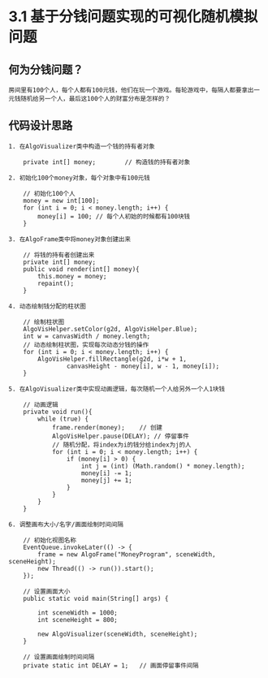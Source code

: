 # 3.1 基于分钱问题实现的可视化随机模拟问题

## 何为分钱问题？

    房间里有100个人，每个人都有100元钱，他们在玩一个游戏。每轮游戏中，每隔人都要拿出一元钱随机给另一个人，最后这100个人的财富分布是怎样的？

## 代码设计思路

    1. 在AlgoVisualizer类中构造一个钱的持有者对象
    
        private int[] money;        // 构造钱的持有者对象

    2. 初始化100个money对象，每个对象中有100元钱
    
        // 初始化100个人
        money = new int[100];
        for (int i = 0; i < money.length; i++) {
            money[i] = 100; // 每个人初始的时候都有100块钱
        }
        
    3. 在AlgoFrame类中将money对象创建出来
    
        // 将钱的持有者创建出来
        private int[] money;
        public void render(int[] money){
            this.money = money;
            repaint();
        }
        
    4. 动态绘制钱分配的柱状图
    
        // 绘制柱状图
        AlgoVisHelper.setColor(g2d, AlgoVisHelper.Blue);
        int w = canvasWidth / money.length;
        // 动态绘制柱状图，实现每次动态分钱的操作
        for (int i = 0; i < money.length; i++) {
            AlgoVisHelper.fillRectangle(g2d, i*w + 1,
                    canvasHeight - money[i], w - 1, money[i]);
        }
        
    5. 在AlgoVisualizer类中实现动画逻辑，每次随机一个人给另外一个人1块钱
    
        // 动画逻辑
        private void run(){
            while (true) {
                frame.render(money);    // 创建
                AlgoVisHelper.pause(DELAY); // 停留事件
                // 随机分配，将index为i的钱分给index为j的人
                for (int i = 0; i < money.length; i++) {
                    if (money[i] > 0) {
                        int j = (int) (Math.random() * money.length);
                        money[i] -= 1;
                        money[j] += 1;
                    }
                }
            }
        }
        
    6. 调整画布大小/名字/画面绘制时间间隔
    
        // 初始化视图名称
        EventQueue.invokeLater(() -> {
            frame = new AlgoFrame("MoneyProgram", sceneWidth, sceneHeight);
            new Thread(() -> run()).start();
        });
        
        // 设置画面大小
        public static void main(String[] args) {
        
            int sceneWidth = 1000;
            int sceneHeight = 800;
        
            new AlgoVisualizer(sceneWidth, sceneHeight);
        }
        
        // 设置画面绘制时间间隔
        private static int DELAY = 1;   // 画面停留事件间隔